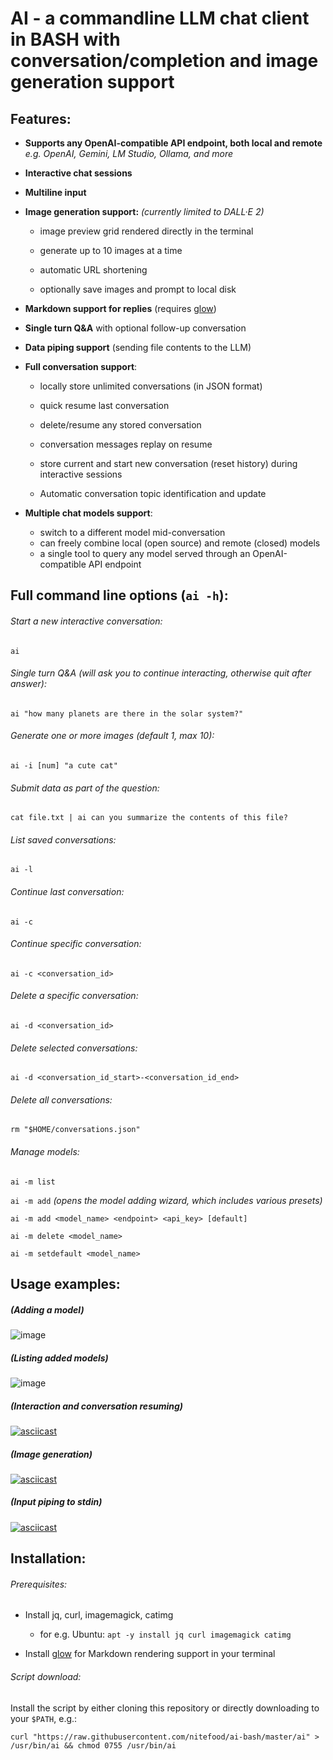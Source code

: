 # AI - a commandline LLM chat client in BASH with conversation/completion and image generation support

## Features:

* **Supports any OpenAI-compatible API endpoint, both local and remote** *e.g. OpenAI, Gemini, LM Studio, Ollama, and more*

* **Interactive chat sessions**

* **Multiline input**

* **Image generation support:** *(currently limited to DALL·E 2)*
  
  * image preview grid rendered directly in the terminal
  
  * generate up to 10 images at a time
  
  * automatic URL shortening
  
  * optionally save images and prompt to local disk

* **Markdown support for replies** (requires [glow](https://github.com/charmbracelet/glow#installation))

* **Single turn Q&A** with optional follow-up conversation

* **Data piping support** (sending file contents to the LLM)

* **Full conversation support**:
  
  * locally store unlimited conversations (in JSON format)
  
  * quick resume last conversation
  
  * delete/resume any stored conversation
  
  * conversation messages replay on resume
  
  * store current and start new conversation (reset history) during interactive sessions
  
  * Automatic conversation topic identification and update

* **Multiple chat models support**:

  * switch to a different model mid-conversation
  * can freely combine local (open source) and remote (closed) models
  * a single tool to query any model served through an OpenAI-compatible API endpoint

## Full command line options (`ai -h`):

###### Start a new interactive conversation:

`ai`

###### Single turn Q&A (will ask you to continue interacting, otherwise quit after answer):

`ai "how many planets are there in the solar system?"`

###### Generate one or more images (default 1, max 10):

`ai -i [num] "a cute cat"`

###### Submit data as part of the question:

`cat file.txt | ai can you summarize the contents of this file?`

###### List saved conversations:

`ai -l`

###### Continue last conversation:

`ai -c`

###### Continue specific conversation:

`ai -c <conversation_id>`

###### Delete a specific conversation:

`ai -d <conversation_id>`

###### Delete selected conversations:

`ai -d <conversation_id_start>-<conversation_id_end>`

###### Delete all conversations:

`rm "$HOME/conversations.json"`

###### Manage models:

  `ai -m list`

  `ai -m add` *(opens the model adding wizard, which includes various presets)*
  
  `ai -m add <model_name> <endpoint> <api_key> [default]`

  `ai -m delete <model_name>`

  `ai -m setdefault <model_name>`

## Usage examples:

##### (Adding a model)

![image](https://github.com/user-attachments/assets/ae38f968-b1bc-402b-99cd-1a8680d92ab7)

##### (Listing added models)

![image](https://github.com/user-attachments/assets/6fcca44c-5b87-4204-8b2a-56aedfafad61)

##### (Interaction and conversation resuming)

[![asciicast](https://asciinema.org/a/572784.svg)](https://asciinema.org/a/572784)

##### (Image generation)

[![asciicast](https://asciinema.org/a/572785.svg)](https://asciinema.org/a/572785)

##### (Input piping to stdin)

[![asciicast](https://asciinema.org/a/572786.svg)](https://asciinema.org/a/572786)

## Installation:

###### Prerequisites:

* Install jq, curl, imagemagick, catimg
  
  * for e.g. Ubuntu: `apt -y install jq curl imagemagick catimg`

* Install [glow](https://github.com/charmbracelet/glow#installation) for Markdown rendering support in your terminal

###### Script download:

Install the script by either cloning this repository or directly downloading to your `$PATH`, e.g.:

```shell
curl "https://raw.githubusercontent.com/nitefood/ai-bash/master/ai" > /usr/bin/ai && chmod 0755 /usr/bin/ai
```
